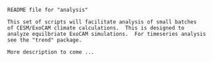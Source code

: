 ~~~~~~~~~~~~~~~~~~~~~~~~~~~~~~~~~~~~~~~~~~~~~~~~~~~~~~~~
README file for "analysis"

This set of scripts will facilitate analysis of small batches
of CESM/ExoCAM climate calculations.  This is designed to 
analyze equilbriate ExoCAM simulations.  For timeseries analysis
see the "trend" package.

More description to come ... 
